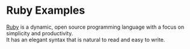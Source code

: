 # Ruby Examples

[Ruby] is a dynamic, open source programming language with a focus on simplicity and productivity.  
It has an elegant syntax that is natural to read and easy to write.

[Ruby]:http://www.ruby-lang.org/en/
